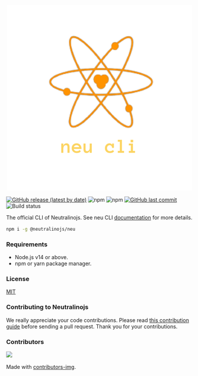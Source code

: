 <div align="center"><img src="images/logo.png"/></div>

[![GitHub release (latest by date)](https://img.shields.io/github/v/release/neutralinojs/neutralinojs-cli)](https://github.com/neutralinojs/neutralinojs-cli/releases)
![npm](https://img.shields.io/npm/v/@neutralinojs/neu)
![npm](https://img.shields.io/npm/dt/@neutralinojs/neu)
[![GitHub last commit](https://img.shields.io/github/last-commit/neutralinojs/neutralinojs-cli.svg)](https://github.com/neutralinojs/neutralinojs-cli/commits/main)
![Build status](https://github.com/neutralinojs/neutralinojs-cli/actions/workflows/test_suite.yml/badge.svg)

The official CLI of Neutralinojs. See neu CLI [documentation](https://neutralino.js.org/docs/cli/neu-cli/) for more details.

```bash
npm i -g @neutralinojs/neu
```
### Requirements

- Node.js v14 or above.
- npm or yarn package manager.

### License

[MIT](LICENSE)

### Contributing to Neutralinojs

We really appreciate your code contributions. Please read [this contribution guide](https://neutralino.js.org/docs/contributing/framework-developer-guide#contribution-guidelines) before sending a pull request. Thank you for your contributions.

### Contributors

<a href="https://github.com/neutralinojs/neutralinojs-cli/graphs/contributors">
  <img src="https://contrib.rocks/image?repo=neutralinojs/neutralinojs-cli" />
</a>

Made with [contributors-img](https://contrib.rocks).

